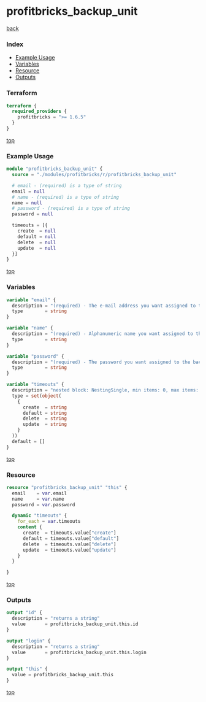 # profitbricks_backup_unit

[back](../profitbricks.md)

### Index

- [Example Usage](#example-usage)
- [Variables](#variables)
- [Resource](#resource)
- [Outputs](#outputs)

### Terraform

```terraform
terraform {
  required_providers {
    profitbricks = ">= 1.6.5"
  }
}
```

[top](#index)

### Example Usage

```terraform
module "profitbricks_backup_unit" {
  source = "./modules/profitbricks/r/profitbricks_backup_unit"

  # email - (required) is a type of string
  email = null
  # name - (required) is a type of string
  name = null
  # password - (required) is a type of string
  password = null

  timeouts = [{
    create  = null
    default = null
    delete  = null
    update  = null
  }]
}
```

[top](#index)

### Variables

```terraform
variable "email" {
  description = "(required) - The e-mail address you want assigned to the backup unit."
  type        = string
}

variable "name" {
  description = "(required) - Alphanumeric name you want assigned to the backup unit."
  type        = string
}

variable "password" {
  description = "(required) - The password you want assigned to the backup unit."
  type        = string
}

variable "timeouts" {
  description = "nested block: NestingSingle, min items: 0, max items: 0"
  type = set(object(
    {
      create  = string
      default = string
      delete  = string
      update  = string
    }
  ))
  default = []
}
```

[top](#index)

### Resource

```terraform
resource "profitbricks_backup_unit" "this" {
  email    = var.email
  name     = var.name
  password = var.password

  dynamic "timeouts" {
    for_each = var.timeouts
    content {
      create  = timeouts.value["create"]
      default = timeouts.value["default"]
      delete  = timeouts.value["delete"]
      update  = timeouts.value["update"]
    }
  }

}
```

[top](#index)

### Outputs

```terraform
output "id" {
  description = "returns a string"
  value       = profitbricks_backup_unit.this.id
}

output "login" {
  description = "returns a string"
  value       = profitbricks_backup_unit.this.login
}

output "this" {
  value = profitbricks_backup_unit.this
}
```

[top](#index)